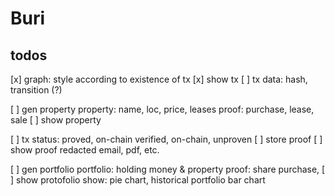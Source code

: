 # Buri


## todos

[x] graph: style according to existence of tx
[x] show tx
[ ] tx data: hash, transition (?)

[ ] gen property
property: name, loc, price, leases
proof: purchase, lease, sale
[ ] show property

[ ] tx status: proved, on-chain verified, on-chain, unproven
[ ] store proof
[ ] show proof
redacted email, pdf, etc.

[ ] gen portfolio
portfolio: holding money & property
proof: share purchase, 
[ ] show protofolio
show: pie chart, historical portfolio bar chart

